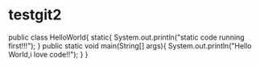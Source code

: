 # testgit2
public class HelloWorld{
  static{
    System.out.println("static code running first!!!");
  }
  public static void main(String[] args){
    System.out.println("Hello World,i love code!!");
  }
}
